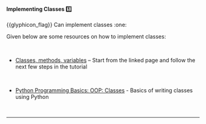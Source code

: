 <div id="title">

#### Implementing Classes :one:

<span id="prereqs"><dynamic-panel src="../../oopDesign/classes/basic/unit-inElsewhere-asFlat.md" boilerplate header="%%{{glyphicon_education}} Design → OOP → Classes → Basic%%" /></span>

</div>
<span id="outcomes">{{glyphicon_flag}} Can implement classes :one:</span>

<div id="body">

Given below are some resources on how to implement classes:

<tabs> 
  <tab header="Java">

* [Classes, methods, variables](https://docs.oracle.com/javase/tutorial/java/javaOO/classdecl.html) – Start from the linked page and follow the next few steps in the tutorial

  </tab>
  <tab header="Python">

* [Python Programming Basics: OOP: Classes](https://nus-te3201.github.io/website/programming/toc/oop.html#classes) - Basics of writing classes using Python

  </tab>
</tabs><hr>

</div>

<div id="extras">
</div>